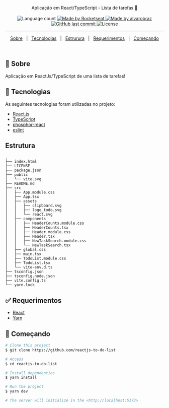 
<p align="center">
  Aplicação em React/TypeScript - Lista de tarefas 🚀
  <br>
  <br>

  <img alt="Language count" src="https://img.shields.io/github/repo-size/reactjs-to-do-list"/>

  <a href="https://rocketseat.com.br">
    <img alt="Made by Rocketseat" src="https://img.shields.io/badge/made%20by-Rocketseat-%237519C1">
  </a>

  <a href="https://www.linkedin.com/in/alvarobraz/">
    <img alt="Made by alvarobraz" src="https://img.shields.io/badge/made%20by-alvarobraz-%237519C1">
  </a>

  <a href="https://github.com/reactjs-to-do-list/commits/main">
    <img alt="GitHub last commit" src="https://img.shields.io/github/last-commit/reactjs-to-do-list">
  </a>

  <img alt="License" src="https://img.shields.io/github/license/reactjs-to-do-list">
</p>

---

<p align="center">
  <a href="#dart-sobre">Sobre</a> &#xa0; | &#xa0; 
  <a href="#rocket-tecnologias">Tecnologias</a> &#xa0; | &#xa0;
  <a href="#estrutura">Estrurura</a> &#xa0; | &#xa0;
  <a href="#white_check_mark-requerimentos">Requerimentos</a> &#xa0; | &#xa0;
  <a href="#checkered_flag-começando">Começando</a>
</p>

<br>

## :dart: Sobre ##

Aplicação em ReactJs/TypeScript de uma lista de tarefas!

## :rocket: Tecnologias ##

As seguintes tecnologias foram utilizadas no projeto:

- [React.js](https://pt-br.legacy.reactjs.org/)
- [TypeScript](https://www.typescriptlang.org/)
- [phosphor-react](https://phosphoricons.com/)
- [eslint](https://eslint.org/)

## Estrutura ##
```
.
├── index.html
├── LICENSE
├── package.json
├── public
│   └── vite.svg
├── README.md
├── src
│   ├── App.module.css
│   ├── App.tsx
│   ├── assets
│   │   ├── clipboard.svg
│   │   ├── logo_todo.svg
│   │   └── react.svg
│   ├── components
│   │   ├── HeaderCounts.module.css
│   │   ├── HeaderCounts.tsx
│   │   ├── Header.module.css
│   │   ├── Header.tsx
│   │   ├── NewTaskSearch.module.css
│   │   └── NewTaskSearch.tsx
│   ├── global.css
│   ├── main.tsx
│   ├── TodoList.module.css
│   ├── TodoList.tsx
│   └── vite-env.d.ts
├── tsconfig.json
├── tsconfig.node.json
├── vite.config.ts
└── yarn.lock

```

## :white_check_mark: Requerimentos ##

- [React](https://react.dev/)
- [Yarn](https://yarnpkg.com/lang/en/)

## :checkered_flag: Começando ##

```bash
# Clone this project
$ git clone https://github.com/reactjs-to-do-list

# Access
$ cd reactjs-to-do-list

# Install dependencies
$ yarn install

# Run the project
$ yarn dev

# The server will initialize in the <http://localhost:5173>
```
